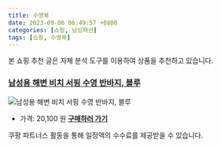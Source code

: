 ```yaml
---
title: 수영복
date: 2023-09-06 06:49:57 +0800
categories: [쇼핑, 남성패션]
tags: [쇼핑, 수영복]
---
```

본 쇼핑 추천 글은 자체 분석 도구를 이용하여 상품을 추천하고 있습니다.
### [남성용 해변 비치 서핑 수영 반바지, 블루](https://link.coupang.com/re/AFFSDP?lptag=AF1030537&pageKey=7179441094&itemId=18104209933&vendorItemId=85256175602&traceid=V0-153-9f88d46c3b7291f1&clickBeacon=f0dnyrqhVjbpj62zhXerqSRKwMLXWVE8PTb9eyoEI1tL5vYUVzm1DimBOppvGf3b%2BW7DR1j%2FuGkn4%2BEVDnC2sfjKBUXtm5gke96qKZXC4YjJaqfQKuEhbHBVEVVMbLHrG6yrtsnYvzbXFDeqY5ApP1uU7or1KFUXHWJlV%2FmMHEWAqyUcdJhOX1MSovcRKgFMZKFOaZyVT65%2BM1u07pGFAdsYcx6ci6E4tfrA82JndrtHo4%2FMbx%2FXuJqgUhVHlCjvC1hTDEeBhCV4ctcun5CxCpxv6Cu346NKmX3KzJ2MlMA2IpiEkCjNUxAClQHjfceSh9mKnc6yuuSyZoJ0OWk7lUC2wjL1iOCgil1dizJmNSPhB%2BkSuR0yHuupk%2FguoESL22BQLoQRD3217F0fGFNFGxh%2FA2Em4R%2FODQiv6eVtcC1c6O%2FaFeb5anxSGEz8qth9V34D5%2BzBcsquRIGr5LnGV3kiYNoG3TzQin1qJNSHr18tJaN8dUpUbKOUapvJKHEQip9JZu984UnNtJR%2BxjZ7pbBcnojvaVREhk1752UmDALbuwQyP%2BHFWvCNQuXz0GPfGrZ2awIdcnGvtG0lnUJRo%2FX2w6SGsq8rHQn8eE3x2JXrnvcwsM%2FlOV3Z6oGLi8jIpY6NR3l2Hz0sqqNkJhix94XQH%2BsaWf1ZDfwossapmCGAj4wIxiPFVPQ7xB7EIwT%2BAnighyM8l%2FYf1jJYf5DrPydQcz0EHnurQfykCsVSPV%2BT4hE9dOhhk7mvLdnPucPuXTMd11zb0k6a5PSrwrxR4WJqk4QxA3L%2BZE%2BZ4z4uoNQNUyQ8ytjoDb49ZDh2MmKH7pBu9gErBXqe42qjtFbDnMladxPSpWJ00B7gX3nIvc4%3D&requestid=20230907064957840309599530&token=31850C%7CMIXED)
![남성용 해변 비치 서핑 수영 반바지, 블루](https://ads-partners.coupang.com/image1/HaMAlA7Llll6FiRdHciZpq9jAvEoT8tDAjivTtN0VtULee8hn1e283RvOoEWG9LQSqpk9drSGGdcQhm0T-_iFzgTCVttKMFHv-1LAfnmyUfGljchlCMKm5sqR9koFLZBWL_3T-SmAwUfQp51QLKsgXOEWeZfILRD7_Z8mC022Xf3ThrWBTFxAibwoLofRkuuDjomJjZX2qcoUz1UNrUP0c5jR8LFrKRgHxDkzOwuqtH5pkClUuqdkncF2Mim0sq58bary8XD1V3mRN6o-A==)
- 가격: 20,100 원
[**구매하러 가기**](https://link.coupang.com/re/AFFSDP?lptag=AF1030537&pageKey=7179441094&itemId=18104209933&vendorItemId=85256175602&traceid=V0-153-9f88d46c3b7291f1&clickBeacon=f0dnyrqhVjbpj62zhXerqSRKwMLXWVE8PTb9eyoEI1tL5vYUVzm1DimBOppvGf3b%2BW7DR1j%2FuGkn4%2BEVDnC2sfjKBUXtm5gke96qKZXC4YjJaqfQKuEhbHBVEVVMbLHrG6yrtsnYvzbXFDeqY5ApP1uU7or1KFUXHWJlV%2FmMHEWAqyUcdJhOX1MSovcRKgFMZKFOaZyVT65%2BM1u07pGFAdsYcx6ci6E4tfrA82JndrtHo4%2FMbx%2FXuJqgUhVHlCjvC1hTDEeBhCV4ctcun5CxCpxv6Cu346NKmX3KzJ2MlMA2IpiEkCjNUxAClQHjfceSh9mKnc6yuuSyZoJ0OWk7lUC2wjL1iOCgil1dizJmNSPhB%2BkSuR0yHuupk%2FguoESL22BQLoQRD3217F0fGFNFGxh%2FA2Em4R%2FODQiv6eVtcC1c6O%2FaFeb5anxSGEz8qth9V34D5%2BzBcsquRIGr5LnGV3kiYNoG3TzQin1qJNSHr18tJaN8dUpUbKOUapvJKHEQip9JZu984UnNtJR%2BxjZ7pbBcnojvaVREhk1752UmDALbuwQyP%2BHFWvCNQuXz0GPfGrZ2awIdcnGvtG0lnUJRo%2FX2w6SGsq8rHQn8eE3x2JXrnvcwsM%2FlOV3Z6oGLi8jIpY6NR3l2Hz0sqqNkJhix94XQH%2BsaWf1ZDfwossapmCGAj4wIxiPFVPQ7xB7EIwT%2BAnighyM8l%2FYf1jJYf5DrPydQcz0EHnurQfykCsVSPV%2BT4hE9dOhhk7mvLdnPucPuXTMd11zb0k6a5PSrwrxR4WJqk4QxA3L%2BZE%2BZ4z4uoNQNUyQ8ytjoDb49ZDh2MmKH7pBu9gErBXqe42qjtFbDnMladxPSpWJ00B7gX3nIvc4%3D&requestid=20230907064957840309599530&token=31850C%7CMIXED)


쿠팡 파트너스 활동을 통해 일정액의 수수료를 제공받을 수 있습니다.

